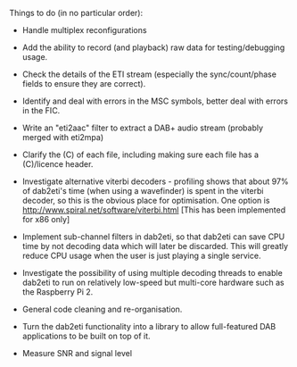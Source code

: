 Things to do (in no particular order):

* Handle multiplex reconfigurations

* Add the ability to record (and playback) raw data for
  testing/debugging usage.

* Check the details of the ETI stream (especially the sync/count/phase
  fields to ensure they are correct).

* Identify and deal with errors in the MSC symbols, better deal with
  errors in the FIC.

* Write an "eti2aac" filter to extract a DAB+ audio stream (probably
  merged with eti2mpa)

* Clarify the (C) of each file, including making sure each file has a
  (C)/licence header.

* Investigate alternative viterbi decoders - profiling shows that
  about 97% of dab2eti's time (when using a wavefinder) is spent in
  the viterbi decoder, so this is the obvious place for optimisation.
  One option is http://www.spiral.net/software/viterbi.html [This has
  been implemented for x86 only]

* Implement sub-channel filters in dab2eti, so that dab2eti can save
  CPU time by not decoding data which will later be discarded.  This
  will greatly reduce CPU usage when the user is just playing a single
  service.

* Investigate the possibility of using multiple decoding threads to
  enable dab2eti to run on relatively low-speed but multi-core
  hardware such as the Raspberry Pi 2.

* General code cleaning and re-organisation.  

* Turn the dab2eti functionality into a library to allow full-featured
  DAB applications to be built on top of it.

* Measure SNR and signal level
